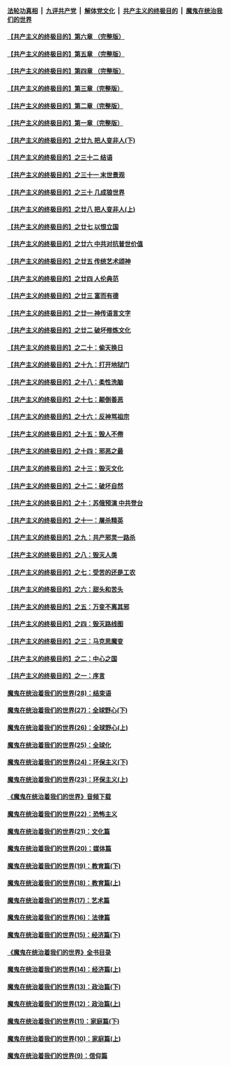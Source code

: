 ####  [法轮功真相](../../../../basic/blob/master/README.md?t=06012001) &nbsp;|&nbsp; [九评共产党](../../../../9ping.md/blob/master/README.md?t=06012001) &nbsp;|&nbsp; [解体党文化](../../../../jtdwh.md/blob/master/README.md?t=06012001)  &nbsp;|&nbsp; [共产主义的终极目的](../../../../gczydzjmd.md/blob/master/README.md?t=06012001) &nbsp;|&nbsp; [魔鬼在统治我们的世界](../../../../mgztzwmdsj.md/blob/master/README.md?t=06012001) 

#### [【共产主义的终极目的】第六章 （完整版）](../pages/nsc422/n11428913.md?t=06012001) 

#### [【共产主义的终极目的】第五章 （完整版）](../pages/nsc422/n11428912.md?t=06012001) 

#### [【共产主义的终极目的】第四章 （完整版）](../pages/nsc422/n11428907.md?t=06012001) 

#### [【共产主义的终极目的】第三章（完整版）](../pages/nsc422/n11428848.md?t=06012001) 

#### [【共产主义的终极目的】第二章（完整版）](../pages/nsc422/n11428831.md?t=06012001) 

#### [【共产主义的终极目的】第一章（完整版）](../pages/nsc422/n11417651.md?t=06012001) 

#### [【共产主义的终极目的】之廿九 把人变非人(下)](../pages/nsc422/n11344140.md?t=06012001) 

#### [【共产主义的终极目的】之三十二 结语](../pages/nsc422/n11360535.md?t=06012001) 

#### [【共产主义的终极目的】之三十一 末世景观](../pages/nsc422/n11351129.md?t=06012001) 

#### [【共产主义的终极目的】之三十 几成狼世界](../pages/nsc422/n11348280.md?t=06012001) 

#### [【共产主义的终极目的】之廿八 把人变非人(上)](../pages/nsc422/n11340492.md?t=06012001) 

#### [【共产主义的终极目的】之廿七 以恨立国](../pages/nsc422/n11336944.md?t=06012001) 

#### [【共产主义的终极目的】之廿六 中共对抗普世价值](../pages/nsc422/n11324785.md?t=06012001) 

#### [【共产主义的终极目的】之廿五 传统艺术颂神](../pages/nsc422/n11296396.md?t=06012001) 

#### [【共产主义的终极目的】之廿四 人伦典范](../pages/nsc422/n11296397.md?t=06012001) 

#### [【共产主义的终极目的】之廿三 富而有德](../pages/nsc422/n11283598.md?t=06012001) 

#### [【共产主义的终极目的】之廿一 神传语言文字](../pages/nsc422/n11263265.md?t=06012001) 

#### [【共产主义的终极目的】之廿二 破坏修炼文化](../pages/nsc422/n11245728.md?t=06012001) 

#### [【共产主义的终极目的】之二十：偷天换日](../pages/nsc422/n11238846.md?t=06012001) 

#### [【共产主义的终极目的】之十九：打开地狱门](../pages/nsc422/n11206376.md?t=06012001) 

#### [【共产主义的终极目的】之十八：柔性洗脑](../pages/nsc422/n11199994.md?t=06012001) 

#### [【共产主义的终极目的】之十七：颠倒善恶](../pages/nsc422/n11179782.md?t=06012001) 

#### [【共产主义的终极目的】之十六：反神骂祖宗](../pages/nsc422/n11166798.md?t=06012001) 

#### [【共产主义的终极目的】之十五：毁人不倦](../pages/nsc422/n11166792.md?t=06012001) 

#### [【共产主义的终极目的】之十四：邪恶之最](../pages/nsc422/n11150249.md?t=06012001) 

#### [【共产主义的终极目的】之十三：毁灭文化](../pages/nsc422/n11135227.md?t=06012001) 

#### [【共产主义的终极目的】之十二：破坏自然](../pages/nsc422/n11135214.md?t=06012001) 

#### [【共产主义的终极目的】之十：苏俄预演 中共登台](../pages/nsc422/n11118424.md?t=06012001) 

#### [【共产主义的终极目的】之十一：屠杀精英](../pages/nsc422/n11118442.md?t=06012001) 

#### [【共产主义的终极目的】之九：共产邪灵一路杀](../pages/nsc422/n11114139.md?t=06012001) 

#### [【共产主义的终极目的】之八：毁灭人类](../pages/nsc422/n11108503.md?t=06012001) 

#### [【共产主义的终极目的】之七：受苦的还是工农](../pages/nsc422/n11101809.md?t=06012001) 

#### [【共产主义的终极目的】之六：甜头和苦头](../pages/nsc422/n11096971.md?t=06012001) 

#### [【共产主义的终极目的】之五：万变不离其邪](../pages/nsc422/n11091285.md?t=06012001) 

#### [【共产主义的终极目的】之四：毁灭路线图](../pages/nsc422/n11086284.md?t=06012001) 

#### [【共产主义的终极目的】之三：马克思魔变](../pages/nsc422/n11061941.md?t=06012001) 

#### [【共产主义的终极目的】之二：中心之国](../pages/nsc422/n11047728.md?t=06012001) 

#### [【共产主义的终极目的】之一：序言](../pages/nsc422/n11086077.md?t=06012001) 

#### [魔鬼在统治着我们的世界(28)：结束语](../pages/nsc422/n10936246.md?t=06012001) 

#### [魔鬼在统治着我们的世界(27)：全球野心(下)](../pages/nsc422/n10928319.md?t=06012001) 

#### [魔鬼在统治着我们的世界(26)：全球野心(上)](../pages/nsc422/n10900318.md?t=06012001) 

#### [魔鬼在统治着我们的世界(25)：全球化](../pages/nsc422/n10788205.md?t=06012001) 

#### [魔鬼在统治着我们的世界(24)：环保主义(下)](../pages/nsc422/n10695307.md?t=06012001) 

#### [魔鬼在统治着我们的世界(23)：环保主义(上)](../pages/nsc422/n10688613.md?t=06012001) 

#### [《魔鬼在统治着我们的世界》音频下载](../pages/nsc422/n10635553.md?t=06012001) 

#### [魔鬼在统治着我们的世界(22)：恐怖主义](../pages/nsc422/n10614727.md?t=06012001) 

#### [魔鬼在统治着我们的世界(21)：文化篇](../pages/nsc422/n10597706.md?t=06012001) 

#### [魔鬼在统治着我们的世界(20)：媒体篇](../pages/nsc422/n10586579.md?t=06012001) 

#### [魔鬼在统治着我们的世界(19)：教育篇(下)](../pages/nsc422/n10564808.md?t=06012001) 

#### [魔鬼在统治着我们的世界(18)：教育篇(上)](../pages/nsc422/n10526970.md?t=06012001) 

#### [魔鬼在统治着我们的世界(17)：艺术篇](../pages/nsc422/n10499093.md?t=06012001) 

#### [魔鬼在统治着我们的世界(16)：法律篇](../pages/nsc422/n10485969.md?t=06012001) 

#### [魔鬼在统治着我们的世界(15)：经济篇(下)](../pages/nsc422/n10469975.md?t=06012001) 

#### [《魔鬼在统治着我们的世界》全书目录](../pages/nsc422/n10464261.md?t=06012001) 

#### [魔鬼在统治着我们的世界(14)：经济篇(上)](../pages/nsc422/n10457370.md?t=06012001) 

#### [魔鬼在统治着我们的世界(13)：政治篇(下)](../pages/nsc422/n10448270.md?t=06012001) 

#### [魔鬼在统治着我们的世界(12)：政治篇(上)](../pages/nsc422/n10444576.md?t=06012001) 

#### [魔鬼在统治着我们的世界(11)：家庭篇(下)](../pages/nsc422/n10440961.md?t=06012001) 

#### [魔鬼在统治着我们的世界(10)：家庭篇(上)](../pages/nsc422/n10435448.md?t=06012001) 

#### [魔鬼在统治着我们的世界(9)：信仰篇](../pages/nsc422/n10432159.md?t=06012001) 


